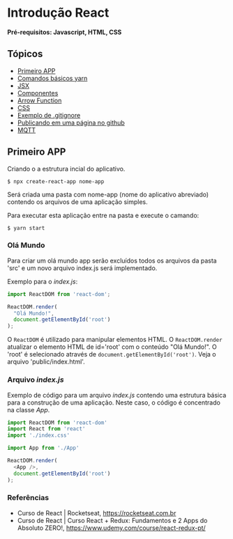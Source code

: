 # Introdução React
**Pré-requisitos: Javascript, HTML, CSS** 

## Tópicos 


* [Primeiro APP](https://github.com/Natalnet/ModulosDeEstudo/tree/master/IntroducaoAReact#primeiro-app)
* [Comandos básicos yarn](comandos_basicos_yarn.md)
* [JSX](jsx.md)
* [Componentes](componentes.md)
* [Arrow Function](arrow_function.md)
* [CSS](css.md)
* [Exemplo de .gitignore](exemplo_de_gitignore.md)
* [Publicando em uma página no github](publicando_em_uma_github_page.md)
* [MQTT](mqtt.md)



## Primeiro APP 

Criando o a estrutura incial do aplicativo. 
```
$ npx create-react-app nome-app
```
Será criada uma pasta com nome-app (nome do aplicativo abreviado) contendo os arquivos de uma aplicação simples.   

Para executar esta aplicação entre na pasta e execute o camando: 
``` 
$ yarn start
``` 

### Olá Mundo 

Para criar um olá mundo app serão excluídos todos os arquivos da pasta 'src' e um novo arquivo index.js será implementado. 

Exemplo para o *index.js*: 
```javascript
import ReactDOM from 'react-dom';

ReactDOM.render(
  "Olá Mundo!",
  document.getElementById('root')
);
```

O `ReactDOM` é utilizado para manipular elementos HTML. O `ReactDOM.render` atualizar o elemento HTML de id='root' com o conteúdo "Olá Mundo!". O 'root' é selecionado através de `document.getElementById('root')`. Veja o arquivo 'public/index.html'. 

### Arquivo _index.js_ 

Exemplo de código para um arquivo _index.js_ contendo uma estrutura básica para a construção de uma aplicação. Neste caso, o código é concentrado na classe _App_.  
  
```javascript
import ReactDOM from 'react-dom'
import React from 'react'
import './index.css'

import App from './App'

ReactDOM.render(
  <App />,
  document.getElementById('root')
);
```

### Referências
* Curso de React | Rocketseat, https://rocketseat.com.br 
* Curso de React | Curso React + Redux: Fundamentos e 2 Apps do Absoluto ZERO!, https://www.udemy.com/course/react-redux-pt/ 
